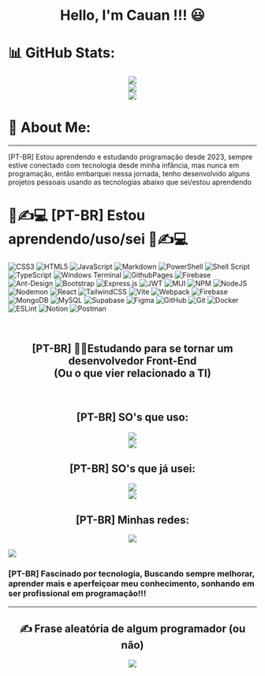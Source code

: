 <h1 align="center">Hello, I'm Cauan !!! 😃</h1>

# 📊 GitHub Stats:
<div align="center">
  <img src="https://github-readme-stats.vercel.app/api?username=Cauanz&theme=radical&hide_border=false&include_all_commits=false&count_private=false" align="center" /><br/>  
  <img src="https://github-readme-streak-stats.herokuapp.com/?user=Cauanz&theme=radical&hide_border=false" align="center" /><br/>  
  <img src="https://github-readme-stats.vercel.app/api/top-langs/?username=Cauanz&theme=radical&hide_border=false&include_all_commits=false&count_private=false&layout=compact" align="center" /><br/>
</div>

<!-- [![Typing SVG](https://readme-typing-svg.demolab.com?font=Fira+Code&pause=1000&center=true&vCenter=true&width=800&lines=Futuro+Front-End+Web+Developer!!!;Cursando+Analise+e+Desenvolvimento+de+Sistemas!!!)](https://git.io/typing-svg) -->

<!-- <div>
  <img align="left" width="43%" src="https://github-readme-stats.vercel.app/api/top-langs/?username=Cauanz&layout=compact" />
  <img align="center" width="47%" src="https://github-readme-stats.vercel.app/api?username=Cauanz&show_icons=true&theme=dracula"/>
</div> -->

# 💫 About Me:
<hr>
[PT-BR] Estou aprendendo e estudando programação desde 2023, sempre estive conectado com tecnologia desde minha infância, mas nunca em programação, então embarquei nessa jornada, tenho desenvolvido alguns projetos pessoais usando as tecnologias abaixo que sei/estou aprendendo

<!-- <p align='center'>[EN-US] I'm learning and studying programming since 2023, I've always been connected with technology since my childhood, but never in programming, so I embarked on this journey, I've been developing some personal projects using the technologies below that I know/I'm learning</p> -->

# 📖✍️💻 [PT-BR] Estou aprendendo/uso/sei 📖✍️💻
<!-- <h2 align="center">[EN-US]📖✍️ !!! I'm learning !!! 📖✍️</h2> -->

![CSS3](https://img.shields.io/badge/css3-%231572B6.svg?style=for-the-badge&logo=css3&logoColor=white) ![HTML5](https://img.shields.io/badge/html5-%23E34F26.svg?style=for-the-badge&logo=html5&logoColor=white) ![JavaScript](https://img.shields.io/badge/javascript-%23323330.svg?style=for-the-badge&logo=javascript&logoColor=%23F7DF1E) ![Markdown](https://img.shields.io/badge/markdown-%23000000.svg?style=for-the-badge&logo=markdown&logoColor=white) ![PowerShell](https://img.shields.io/badge/PowerShell-%235391FE.svg?style=for-the-badge&logo=powershell&logoColor=white) ![Shell Script](https://img.shields.io/badge/shell_script-%23121011.svg?style=for-the-badge&logo=gnu-bash&logoColor=white) ![TypeScript](https://img.shields.io/badge/typescript-%23007ACC.svg?style=for-the-badge&logo=typescript&logoColor=white) ![Windows Terminal](https://img.shields.io/badge/Windows%20Terminal-%234D4D4D.svg?style=for-the-badge&logo=windows-terminal&logoColor=white) ![GithubPages](https://img.shields.io/badge/github%20pages-121013?style=for-the-badge&logo=github&logoColor=white) ![Firebase](https://img.shields.io/badge/firebase-%23039BE5.svg?style=for-the-badge&logo=firebase) ![Ant-Design](https://img.shields.io/badge/-AntDesign-%230170FE?style=for-the-badge&logo=ant-design&logoColor=white) ![Bootstrap](https://img.shields.io/badge/bootstrap-%238511FA.svg?style=for-the-badge&logo=bootstrap&logoColor=white) ![Express.js](https://img.shields.io/badge/express.js-%23404d59.svg?style=for-the-badge&logo=express&logoColor=%2361DAFB) ![JWT](https://img.shields.io/badge/JWT-black?style=for-the-badge&logo=JSON%20web%20tokens) ![MUI](https://img.shields.io/badge/MUI-%230081CB.svg?style=for-the-badge&logo=mui&logoColor=white) ![NPM](https://img.shields.io/badge/NPM-%23CB3837.svg?style=for-the-badge&logo=npm&logoColor=white) ![NodeJS](https://img.shields.io/badge/node.js-6DA55F?style=for-the-badge&logo=node.js&logoColor=white) ![Nodemon](https://img.shields.io/badge/NODEMON-%23323330.svg?style=for-the-badge&logo=nodemon&logoColor=%BBDEAD) ![React](https://img.shields.io/badge/react-%2320232a.svg?style=for-the-badge&logo=react&logoColor=%2361DAFB) ![TailwindCSS](https://img.shields.io/badge/tailwindcss-%2338B2AC.svg?style=for-the-badge&logo=tailwind-css&logoColor=white) ![Vite](https://img.shields.io/badge/vite-%23646CFF.svg?style=for-the-badge&logo=vite&logoColor=white) ![Webpack](https://img.shields.io/badge/webpack-%238DD6F9.svg?style=for-the-badge&logo=webpack&logoColor=black) ![Firebase](https://img.shields.io/badge/firebase-a08021?style=for-the-badge&logo=firebase&logoColor=ffcd34) ![MongoDB](https://img.shields.io/badge/MongoDB-%234ea94b.svg?style=for-the-badge&logo=mongodb&logoColor=white) ![MySQL](https://img.shields.io/badge/mysql-4479A1.svg?style=for-the-badge&logo=mysql&logoColor=white) ![Supabase](https://img.shields.io/badge/Supabase-3ECF8E?style=for-the-badge&logo=supabase&logoColor=white) ![Figma](https://img.shields.io/badge/figma-%23F24E1E.svg?style=for-the-badge&logo=figma&logoColor=white) ![GitHub](https://img.shields.io/badge/github-%23121011.svg?style=for-the-badge&logo=github&logoColor=white) ![Git](https://img.shields.io/badge/git-%23F05033.svg?style=for-the-badge&logo=git&logoColor=white) ![Docker](https://img.shields.io/badge/docker-%230db7ed.svg?style=for-the-badge&logo=docker&logoColor=white) ![ESLint](https://img.shields.io/badge/ESLint-4B3263?style=for-the-badge&logo=eslint&logoColor=white) ![Notion](https://img.shields.io/badge/Notion-%23000000.svg?style=for-the-badge&logo=notion&logoColor=white) ![Postman](https://img.shields.io/badge/Postman-FF6C37?style=for-the-badge&logo=postman&logoColor=white)

  <!-- <li><img align="left" src="https://img.shields.io/badge/JavaScript-F7DF1E?style=for-the-badge&logo=javascript&logoColor=black"/>INTERMEDIARIO - INTERMEDIATE</li>
  <br>
   <li><img align="left" src="https://img.shields.io/badge/HTML5-E34F26?style=for-the-badge&logo=html5&logoColor=white"/>INTERMEDIARIO - INTERMEDIATE</li>
  <br>
   <li><img align="left" src="https://img.shields.io/badge/CSS3-1572B6?style=for-the-badge&logo=css3&logoColor=white"/>INTERMEDIARIO - INTERMEDIATE</li>
  <br>
    <li><img align="left" src="https://img.shields.io/badge/React-20232A?style=for-the-badge&logo=react&logoColor=61DAFB"/>APRENDENDO / LEARNING</li>
  <br>
      <li><img align="left" src="https://img.shields.io/badge/TypeScript-007ACC?style=for-the-badge&logo=typescript&logoColor=white"/>COMEÇANDO A APRENDER / STARTING TO LEARN</li>
  <br>
     <li><img align="left" src="https://img.shields.io/badge/Python-3776AB?style=for-the-badge&logo=python&logoColor=white"/>BÁSICO / BASIC</li> -->
  <br>
    <!-- <li>[EN-US] 👨‍💻Studying to become a Front-End Developer <br>
   (Or whatever is related to IT)</li> -->
</ul>

<h2 align="center">[PT-BR] 👨‍💻Estudando para se tornar um desenvolvedor Front-End <br> (Ou o que vier relacionado a TI)</h2>

<!-- <ul> <h2>[PT-BR] Planejo aprender:</h2> <h2>[EN-US] I want to learn:</h2>
  <li><img align="left" src="https://img.shields.io/badge/c%23-%23239120.svg?style=for-the-badge&logo=c-sharp&logoColor=white" /></li>
  <li><img align="left" src="https://img.shields.io/badge/php-%23777BB4.svg?style=for-the-badge&logo=php&logoColor=white" /></li>
</ul>  -->


<!-- ### [PT-BR] Utilizando/Em contato com👨‍💻👨‍💻:
### [EN-US] Using/In contact with👨‍💻👨‍💻: -->

  <!-- <img align="left" alt="html5badge" src="https://img.shields.io/badge/HTML5-E34F26?style=for-the-badge&logo=html5&logoColor=white"/>
  
  <img align="left" alt="css3badge" src="https://img.shields.io/badge/CSS3-1572B6?style=for-the-badge&logo=css3&logoColor=white"/>
  
  <img align="left" alt="css3badge" src="https://img.shields.io/badge/Python-3776AB?style=for-the-badge&logo=python&logoColor=white"/>
  
  <img align="left" alt="jsbadge" src="https://img.shields.io/badge/JavaScript-323330?style=for-the-badge&logo=javascript&logoColor=F7DF1E"/> -->

<br>
  
  <h2 align="center">[PT-BR] SO's que uso:</h2> 
<div align="center">
  <img src="https://img.shields.io/badge/Windows%2011-%230079d5.svg?logo=Windows%2011&logoColor=white" />
</div>
<div align="center">
  <img src="https://img.shields.io/badge/Debian-D70A53?logo=debian&logoColor=white" />
</div>
  
  <h2 align="center">[PT-BR] SO's que já usei:</h2> 
<div align="center">
    <img src="https://img.shields.io/badge/Ubuntu-E95420?logo=ubuntu&logoColor=white" />
</div>
<div align="center">
    <img src="https://img.shields.io/badge/Arch%20Linux-1793D1?logo=arch-linux&logoColor=white" />
</div>
  
  <h2 align="center">[PT-BR] Minhas redes:</h2>
  <div align="center">
    <a href="https://www.linkedin.com/in/cauan-zelazowski-019371252/"><img src="https://img.shields.io/badge/LinkedIn-%230077B5.svg?logo=linkedin&logoColor=white" /></a>
  </div>

[![](https://visitcount.itsvg.in/api?id=Cauanz&icon=0&color=0)](https://visitcount.itsvg.in)
  
  
  ### [PT-BR] Fascinado por tecnologia, Buscando sempre melhorar, aprender mais e aperfeiçoar meu conhecimento, sonhando em ser profissional em programação!!!

<hr>

<div align="center">
  <h2>✍️ Frase aleatória de algum programador (ou não)</h2>
  <img src="https://quotes-github-readme.vercel.app/api?type=horizontal&theme=radical" />
</div>